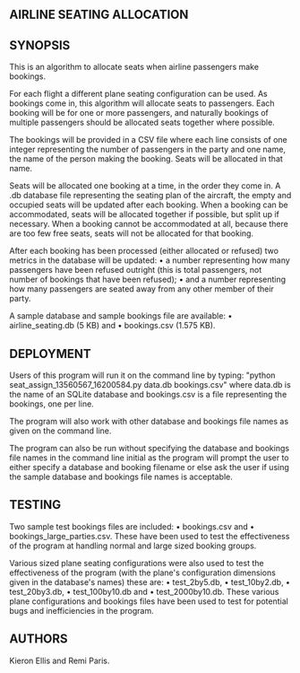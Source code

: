 AIRLINE SEATING ALLOCATION
--------------------------

SYNOPSIS
--------
This is an algorithm to allocate seats when airline passengers make bookings.

For each flight a different plane seating configuration can be used. As
bookings come in, this algorithm will allocate seats to passengers. Each
booking will be for one or more passengers, and naturally bookings of
multiple passengers should be allocated seats together where possible.

The bookings will be provided in a CSV file where each line consists of one
integer representing the number of passengers in the party and one name, the
name of the person making the booking. Seats will be allocated in that name.

Seats will be allocated one booking at a time, in the order they come in. A
.db database file representing the seating plan of the aircraft, the empty
and occupied seats will be updated after each booking. When a booking can be
accommodated, seats will be allocated together if possible, but split up if
necessary. When a booking cannot be accommodated at all, because there are
too few free seats, seats will not be allocated for that booking.

After each booking has been processed (either allocated or refused) two
metrics in the database will be updated:
• a number representing how many passengers have been refused outright (this
is total passengers, not number of bookings that have been refused);
• and a number representing how many passengers are seated away from any
other member of their party.

A sample database and sample bookings file are available:
• airline_seating.db (5 KB) and
• bookings.csv (1.575 KB).

DEPLOYMENT
----------
Users of this program will run it on the command line by typing:
"python seat_assign_13560567_16200584.py data.db bookings.csv"
where data.db is the name of an SQLite database and bookings.csv is a file
representing the bookings, one per line.

The program will also work with other database and bookings file names as
given on the command line.

The program can also be run without specifying the database and bookings
file names in the command line initial as the program will prompt the user to
either specify a database and booking filename or else ask the user if using
the sample database and bookings file names is acceptable.

TESTING
-------
Two sample test bookings files are included:
• bookings.csv and
• bookings_large_parties.csv.
These have been used to test the effectiveness of the program at handling
normal and large sized booking groups.

Various sized plane seating configurations were also used to test the
effectiveness of the program (with the plane's configuration dimensions
given in the database's names) these are:
• test_2by5.db,
• test_10by2.db,
• test_20by3.db,
• test_100by10.db and
• test_2000by10.db.
These various plane configurations and bookings files have been used to test
for potential bugs and inefficiencies in the program.

AUTHORS
-------
Kieron Ellis and
Remi Paris.
